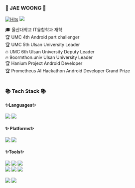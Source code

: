 <div>
	<h3>👋 JAE WOONG 👋 </h3>
	
 [![Hits](https://hits.seeyoufarm.com/api/count/incr/badge.svg?url=https%3A%2F%2Fgithub.com%2Fwoolnd&count_bg=%2379C83D&title_bg=%23555555&icon=&icon_color=%23E7E7E7&title=hits&edge_flat=false)](https://hits.seeyoufarm.com)
<a href="https://velog.io/@wodnd"><img src="https://img.shields.io/badge/-Velog-20C997?style=flat-square&logo=Velog&logoColor=white&"/></a>

  🎓 울산대학교 IT융합학과 재학  
  🏆 UMC 4th Android part challenger <br>
  🏆 UMC 5th Ulsan University Leader <br>
  🔥 UMC 6th Ulsan University Deputy Leader <br>
  🔥 9oormthon.univ Ulsan University Leader <br>
  🏆 Hanium Project Android Developer <br>
  🏆 Prometheus AI Hackathon Android Developer Grand Prize <br>
  <br>
</div>


<div>
<h3>📚 Tech Stack 📚</h3>
<h4>✨Languages✨</h4>
<img src="https://img.shields.io/badge/Kotlin-7F52FF?style=flat-square&logo=Kotlin&logoColor=white"/> <img src="https://img.shields.io/badge/Swift-F05138?style=flat-square&logo=Swift&logoColor=white"/> 
<br>

<h4>✨ Platforms✨</h4>
<img src="https://img.shields.io/badge/Android-3DDC84?style=flat-square&logo=Android&logoColor=white"/> <img src="https://img.shields.io/badge/iOS-000000?style=flat-square&logo=Apple&logoColor=white"/>
<br>

<h4>✨Tools✨</h4>
<img src="https://img.shields.io/badge/Visual%20Studio%20Code-007ACC?style=flat&logo=VisualStudioCode&logoColor=white" /> <img src="https://img.shields.io/badge/Android%20Studio-3DDC84?style=flat&logo=AndroidStudio&logoColor=white" /> <img src="https://img.shields.io/badge/Xcode-147EFB?style=flat&logo=Xcode&logoColor=white" /> 
<br>
<img src="https://img.shields.io/badge/Postman-FF6C37?style=flat-square&logo=Postman&logoColor=white"/> <img src="https://img.shields.io/badge/Velog-20C997?style=flat&logo=Velog&logoColor=white" /> <img src="https://img.shields.io/badge/GitHub-181717?style=flat&logo=GitHub&logoColor=white" /> 
</div>

<br>

<div>
<img src="http://mazassumnida.wtf/api/v2/generate_badge?boj=wo_olnd"> <img src="http://mazandi.herokuapp.com/api?handle=wo_olnd&theme=warm"/>
</div>


